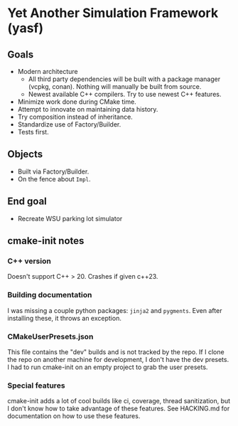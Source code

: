 # Yet Another Simulation Framework (yasf)
## Goals
- Modern architecture
	- All third party dependencies will be built with a package manager (vcpkg, conan). Nothing will manually be built from source.
	- Newest available C++ compilers. Try to use newest C++ features.
- Minimize work done during CMake time.
- Attempt to innovate on maintaining data history.
- Try composition instead of inheritance.
- Standardize use of Factory/Builder.
- Tests first.

## Objects
- Built via Factory/Builder.
- On the fence about `Impl`.

## End goal
- Recreate WSU parking lot simulator

## cmake-init notes
### C++ version
Doesn't support C++ > 20. Crashes if given c++23.
### Building documentation
I was missing a couple python packages: `jinja2` and `pygments`. Even after installing these, it throws an exception.
### CMakeUserPresets.json
This file contains the "dev" builds and is not tracked by the repo. If I clone the repo on another machine for development, I don't have the dev presets. I had to run cmake-init on an empty project to grab the user presets.
### Special features
cmake-init adds a lot of cool builds like ci, coverage, thread sanitization, but I don't know how to take advantage of these features. See HACKING.md for documentation on how to use these features.
